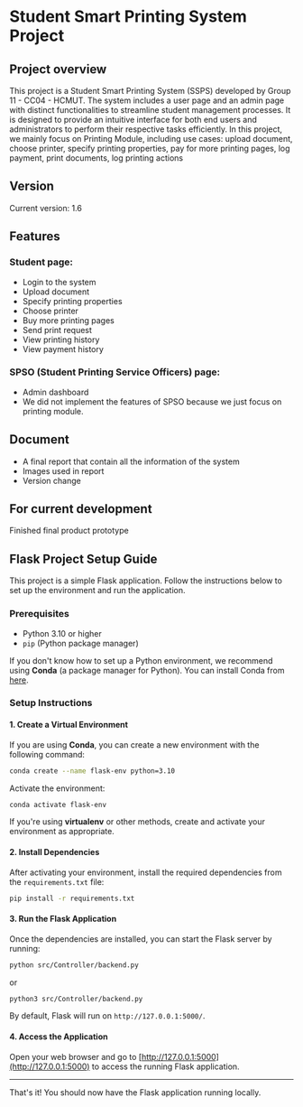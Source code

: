 # Student Smart Printing System Project

## Project overview
This project is a Student Smart Printing System (SSPS) developed by Group 11 - CC04 - HCMUT. The system includes a user page and an admin page with distinct functionalities to streamline student management processes. It is designed to provide an intuitive interface for both end users and administrators to perform their respective tasks efficiently.
In this project, we mainly focus on Printing Module, including use cases: upload document, choose printer, specify printing properties, pay for more printing pages, log payment, print documents, log printing actions

## Version
Current version: 1.6

## Features
### Student page:
- Login to the system
- Upload document
- Specify printing properties
- Choose printer
- Buy more printing pages
- Send print request
- View printing history
- View payment history

### SPSO (Student Printing Service Officers) page:
- Admin dashboard
- We did not implement the features of SPSO because we just focus on printing module.

## Document
- A final report that contain all the information of the system
- Images used in report
- Version change

## For current development
Finished final product prototype
## Flask Project Setup Guide

This project is a simple Flask application. Follow the instructions below to set up the environment and run the application.

### Prerequisites

- Python 3.10 or higher
- `pip` (Python package manager)

If you don't know how to set up a Python environment, we recommend using **Conda** (a package manager for Python). You can install Conda from [here](https://docs.conda.io/projects/conda/en/latest/user-guide/install/index.html).

### Setup Instructions

#### 1. Create a Virtual Environment

If you are using **Conda**, you can create a new environment with the following command:

```bash
conda create --name flask-env python=3.10
```

Activate the environment:

```bash
conda activate flask-env
```

If you're using **virtualenv** or other methods, create and activate your environment as appropriate.

#### 2. Install Dependencies

After activating your environment, install the required dependencies from the `requirements.txt` file:

```bash
pip install -r requirements.txt
```

#### 3. Run the Flask Application

Once the dependencies are installed, you can start the Flask server by running:

```bash
python src/Controller/backend.py
```
or
```bash
python3 src/Controller/backend.py
```

By default, Flask will run on `http://127.0.0.1:5000/`.

#### 4. Access the Application

Open your web browser and go to [http://127.0.0.1:5000](http://127.0.0.1:5000) to access the running Flask application.

---

That's it! You should now have the Flask application running locally.
